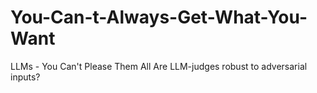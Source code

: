 # You-Can-t-Always-Get-What-You-Want
LLMs - You Can't Please Them All Are LLM-judges robust to adversarial inputs?
